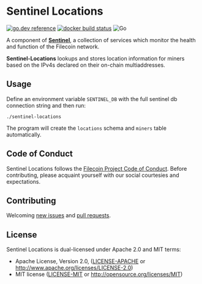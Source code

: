 # Sentinel Locations

[![go.dev reference](https://img.shields.io/badge/go.dev-reference-007d9c?logo=go&logoColor=white&style=flat-square)](https://pkg.go.dev/github.com/filecoin-project/sentinel-locations)
[![docker build status](https://img.shields.io/docker/cloud/build/filecoin/sentinel-locations?style=flat-square)](https://hub.docker.com/repository/docker/filecoin/sentinel-locations)
![Go](https://github.com/filecoin-project/sentinel-locations/workflows/Go/badge.svg)

A component of [**Sentinel**](https://github.com/filecoin-project/sentinel), a collection of services which monitor the health and function of the Filecoin network. 

**Sentinel-Locations** lookups and stores location information for miners based on the IPv4s declared on their on-chain multiaddresses.

## Usage

Define an environment variable `SENTINEL_DB` with the full sentinel db connection string and then run:

`./sentinel-locations`

The program will create the `locations` schema and `miners` table automatically.

## Code of Conduct

Sentinel Locations follows the [Filecoin Project Code of Conduct](https://github.com/filecoin-project/community/blob/master/CODE_OF_CONDUCT.md). Before contributing, please acquaint yourself with our social courtesies and expectations.


## Contributing

Welcoming [new issues](https://github.com/filecoin-project/sentinel-locations/issues/new) and [pull requests](https://github.com/filecoin-project/sentinel-locations/pulls).


## License

Sentinel Locations is dual-licensed under Apache 2.0 and MIT terms:

- Apache License, Version 2.0, ([LICENSE-APACHE](https://github.com/filecoin-project/sentinel-locations/blob/master/LICENSE-APACHE) or http://www.apache.org/licenses/LICENSE-2.0)
- MIT license ([LICENSE-MIT](https://github.com/filecoin-project/sentinel-locations/blob/master/LICENSE-MIT) or http://opensource.org/licenses/MIT)

